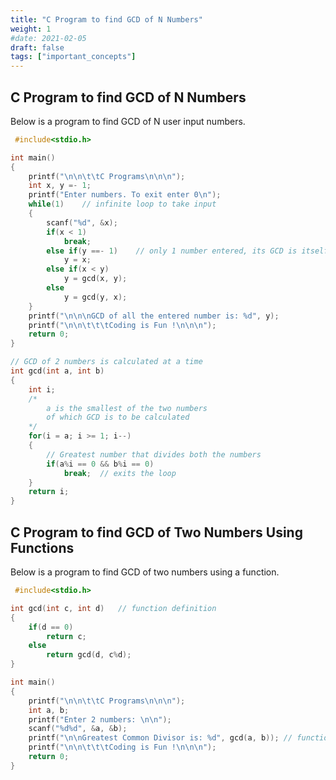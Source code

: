 ```yaml
---
title: "C Program to find GCD of N Numbers"
weight: 1
#date: 2021-02-05
draft: false
tags: ["important_concepts"]
---
```


## C Program to find GCD of N Numbers

Below is a program to find GCD of N user input numbers.

```c
 #include<stdio.h>

int main()
{
    printf("\n\n\t\tC Programs\n\n\n");
    int x, y =- 1;
    printf("Enter numbers. To exit enter 0\n");
    while(1)    // infinite loop to take input
    {
        scanf("%d", &x);
        if(x < 1)
            break;
        else if(y ==- 1)    // only 1 number entered, its GCD is itself
            y = x;
        else if(x < y)
            y = gcd(x, y);
        else
            y = gcd(y, x);
    }
    printf("\n\n\nGCD of all the entered number is: %d", y);
    printf("\n\n\t\t\tCoding is Fun !\n\n\n");
    return 0;
}

// GCD of 2 numbers is calculated at a time
int gcd(int a, int b)
{
    int i;
    /*
        a is the smallest of the two numbers
        of which GCD is to be calculated
    */
    for(i = a; i >= 1; i--)
    {
        // Greatest number that divides both the numbers
        if(a%i == 0 && b%i == 0)
            break;  // exits the loop
    }
    return i;
}
```

## C Program to find GCD of Two Numbers Using Functions

Below is a program to find GCD of two numbers using a function.

```c
 #include<stdio.h>

int gcd(int c, int d)   // function definition
{
    if(d == 0)
        return c;
    else
        return gcd(d, c%d);
}

int main()
{
    printf("\n\n\t\tC Programs\n\n\n");
    int a, b;
    printf("Enter 2 numbers: \n\n");
    scanf("%d%d", &a, &b);
    printf("\n\nGreatest Common Divisor is: %d", gcd(a, b)); // function calling
    printf("\n\n\t\t\tCoding is Fun !\n\n\n");
    return 0;
}
```
